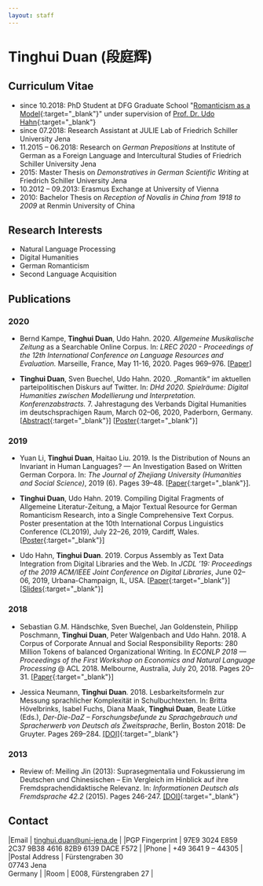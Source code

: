 ```yaml
---
layout: staff
---
```


# Tinghui Duan (段庭辉)

## Curriculum Vitae

<!---
<div class="portrait">
  <img src="duan.jpg" height="240" width="180">
</div>
--->

* since 10.2018: PhD Student at DFG Graduate School "[Romanticism as a Model](http://modellromantik.uni-jena.de/){:target="_blank"}" under supervision of [Prof. Dr. Udo Hahn](https://julielab.de/Staff/Hahn/){:target="_blank"}
* since 07.2018: Research Assistant at JULIE Lab of Friedrich Schiller University Jena
* 11.2015 – 06.2018: Research on _German Prepositions_ at Institute of German as a Foreign Language and Intercultural Studies of Friedrich Schiller University Jena
* 2015: Master Thesis on _Demonstratives in German Scientific Writing_ at Friedrich Schiller University Jena
* 10.2012 – 09.2013: Erasmus Exchange at University of Vienna
* 2010: Bachelor Thesis on _Reception of Novalis in China from 1918 to 2009_ at Renmin University of China

## Research Interests
* Natural Language Processing
* Digital Humanities
* German Romanticism
* Second Language Acquisition

## Publications

### 2020

* Bernd Kampe, **Tinghui Duan**, Udo Hahn. 2020. _Allgemeine Musikalische Zeitung_ as a Searchable Online Corpus. In: *LREC 2020 - Proceedings of the 12th International Conference on Language Resources and Evaluation.* Marseille, France, May 11-16, 2020. Pages 969–976. [[Paper](http://www.lrec-conf.org/proceedings/lrec2020/pdf/2020.lrec-1.122.pdf)]

* **Tinghui Duan**, Sven Buechel, Udo Hahn. 2020. „Romantik“ im aktuellen parteipolitischen Diskurs auf Twitter. In: *DHd 2020. Spielräume: Digital Humanities zwischen Modellierung und Interpretation. Konferenzabstracts.* 7. Jahrestagung des Verbands Digital Humanities im deutschsprachigen Raum, March 02–06, 2020, Paderborn, Germany. [[Abstract](https://doi.org/10.5281/zenodo.3666690){:target="_blank"}] [[Poster](https://julielab.de/downloads/publications/posters/Poster_DHd2020.pdf){:target="_blank"}]

### 2019

* Yuan Li, **Tinghui Duan**, Haitao Liu. 2019. Is the Distribution of Nouns an Invariant in Human Languages? — An Investigation Based on Written German Corpora. In: *The Journal of Zhejiang University (Humanities and Social Science)*, 2019 (6). Pages 39–48. [[Paper](http://www.zjujournals.com/soc/CN/10.3785/j.issn.1008-942X.CN33-6000/C.2019.06.231){:target="_blank"}].

* **Tinghui Duan**, Udo Hahn. 2019. Compiling Digital Fragments of Allgemeine Literatur-Zeitung, a Major Textual Resource for German Romanticism Research, into a Single Comprehensive Text Corpus. Poster presentation at the 10th International Corpus Linguistics Conference (CL2019), July 22–26, 2019, Cardiff, Wales. [[Poster](https://julielab.de/downloads/publications/posters/Poster_CL2019_Duan.pdf){:target="_blank"}]

* Udo Hahn, **Tinghui Duan**. 2019. Corpus Assembly as Text Data Integration from Digital Libraries and the Web. In *JCDL ’19: Proceedings of the 2019 ACM/IEEE Joint Conference on Digital Libraries*, June 02–06, 2019, Urbana-Champaign, IL, USA. [[Paper](https://doi.org/10.1109/JCDL.2019.00014){:target="_blank"}] [[Slides](/downloads/publications/slides/Duan_JCDL_2019_IL.pdf){:target="_blank"}]

### 2018

* Sebastian G.M. Händschke, Sven Buechel, Jan Goldenstein, Philipp Poschmann, **Tinghui Duan**, Peter Walgenbach and Udo Hahn. 2018. A Corpus of Corporate Annual and Social Responsibility Reports: 280 Million Tokens of balanced Organizational Writing. In *ECONLP 2018 — Proceedings of the First Workshop on Economics and Natural Language Processing* @ ACL 2018. Melbourne, Australia, July 20, 2018. Pages 20–31. [[Paper](http://aclweb.org/anthology/W18-3103){:target="_blank"}]

* Jessica Neumann, **Tinghui Duan**. 2018. Lesbarkeitsformeln zur Messung sprachlicher Komplexität in Schulbuchtexten. In: Britta Hövelbrinks, Isabel Fuchs, Diana Maak, **Tinghui Duan**, Beate Lütke (Eds.), *Der-Die-DaZ – Forschungsbefunde zu Sprachgebrauch und Spracherwerb von Deutsch als Zweitsprache*, Berlin, Boston 2018: De Gruyter. Pages 269–284. [[DOI]](https://doi.org/10.1515/9783110582819-279){:target="_blank"}

### 2013

* Review of: Meiling Jin (2013): Suprasegmentalia und Fokussierung im Deutschen und Chinesischen – Ein Vergleich im Hinblick auf ihre Fremdsprachendidaktische Relevanz. In: *Informationen Deutsch als Fremdsprache 42.2* (2015). Pages 246-247. [[DOI]](https://doi.org/10.1515/infodaf-2015-2-336){:target="_blank"}

## Contact

|Email | [tinghui.duan@uni-jena.de](mailto:tinghui.duan@uni-jena.de) |
|PGP Fingerprint | 97E9 3024 E859 2C37 9B38 4616 82B9 6139 DACE F572 |
|Phone | +49 3641 9 – 44305 |
|Postal Address | Fürstengraben 30<br/> 07743 Jena<br/> Germany |
|Room | E008, Fürstengraben 27 |
